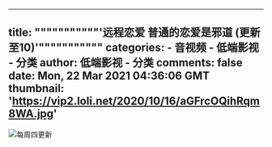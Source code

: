 
---
title: """""""""""'远程恋爱 普通的恋爱是邪道 (更新至10)'"""""""""""
categories: 
    - 音视频
    - 低端影视 - 分类
author: 低端影视 - 分类
comments: false
date: Mon, 22 Mar 2021 04:36:06 GMT
thumbnail: 'https://vip2.loli.net/2020/10/16/aGFrcOQihRqm8WA.jpg'
---

<div>   
<img src="https://vip2.loli.net/2020/10/16/aGFrcOQihRqm8WA.jpg" style="max-width: 100%;" referrerpolicy="no-referrer">每周四更新  
</div>
            